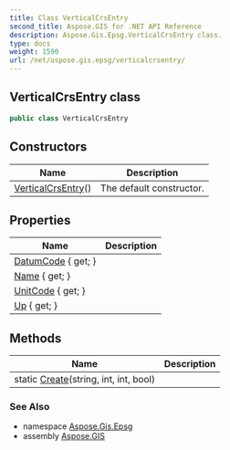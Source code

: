 ```yaml
---
title: Class VerticalCrsEntry
second_title: Aspose.GIS for .NET API Reference
description: Aspose.Gis.Epsg.VerticalCrsEntry class. 
type: docs
weight: 1590
url: /net/aspose.gis.epsg/verticalcrsentry/
---
```

## VerticalCrsEntry class

```csharp
public class VerticalCrsEntry
```

## Constructors

| Name | Description |
| --- | --- |
| [VerticalCrsEntry](verticalcrsentry/)() | The default constructor. |

## Properties

| Name | Description |
| --- | --- |
| [DatumCode](../../aspose.gis.epsg/verticalcrsentry/datumcode/) { get; } |  |
| [Name](../../aspose.gis.epsg/verticalcrsentry/name/) { get; } |  |
| [UnitCode](../../aspose.gis.epsg/verticalcrsentry/unitcode/) { get; } |  |
| [Up](../../aspose.gis.epsg/verticalcrsentry/up/) { get; } |  |

## Methods

| Name | Description |
| --- | --- |
| static [Create](../../aspose.gis.epsg/verticalcrsentry/create/)(string, int, int, bool) |  |

### See Also

* namespace [Aspose.Gis.Epsg](../../aspose.gis.epsg/)
* assembly [Aspose.GIS](../../)


